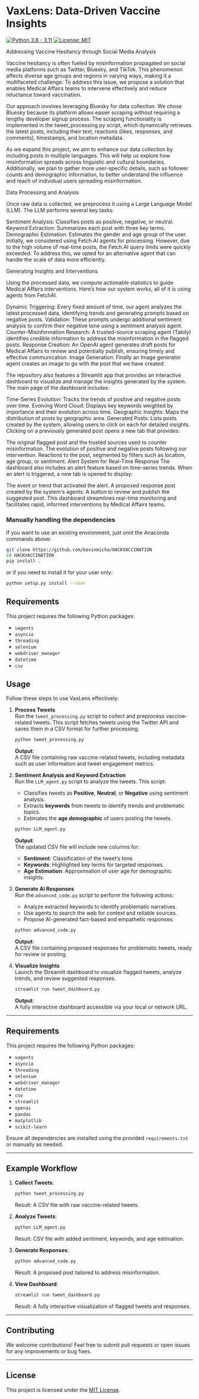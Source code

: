 # VaxLens: Data-Driven Vaccine Insights

[![Python 3.8 - 3.11](https://img.shields.io/badge/Python-3.8%20--%203.11-blue)](https://www.python.org/downloads/release/python-3113/)
[![License: MIT](https://img.shields.io/badge/license-MIT-green)](https://opensource.org/license/mit/)

Addressing Vaccine Hesitancy through Social Media Analysis

Vaccine hesitancy is often fueled by misinformation propagated on social media platforms such as Twitter, Bluesky, and TikTok. This phenomenon affects diverse age groups and regions in varying ways, making it a multifaceted challenge. To address this issue, we propose a solution that enables Medical Affairs teams to intervene effectively and reduce reluctance toward vaccination.

Our approach involves leveraging Bluesky for data collection. We chose Bluesky because its platform allows easier scraping without requiring a lengthy developer signup process. The scraping functionality is implemented in the tweet_processing.py script, which dynamically retrieves the latest posts, including their text, reactions (likes, responses, and comments), timestamps, and location metadata.

As we expand this project, we aim to enhance our data collection by including posts in multiple languages. This will help us explore how misinformation spreads across linguistic and cultural boundaries. Additionally, we plan to gather more user-specific details, such as follower counts and demographic information, to better understand the influence and reach of individual users spreading misinformation.

Data Processing and Analysis

Once raw data is collected, we preprocess it using a Large Language Model (LLM). The LLM performs several key tasks:

Sentiment Analysis: Classifies posts as positive, negative, or neutral.
Keyword Extraction: Summarizes each post with three key terms.
Demographic Estimation: Estimates the gender and age group of the user.
Initially, we considered using Fetch.AI agents for processing. However, due to the high volume of real-time posts, the Fetch.AI query limits were quickly exceeded. To address this, we opted for an alternative agent that can handle the scale of data more efficiently.

Generating Insights and Interventions

Using the processed data, we compute actionable statistics to guide Medical Affairs interventions. Here’s how our system works, all of it is using agents from FetchAI.

Dynamic Triggering: Every fixed amount of time, our agent analyzes the latest processed data, identifying trends and generating prompts based on negative posts.
Validation: These prompts undergo additional sentiment analysis to confirm their negative tone using a sentiment analysis agent.
Counter-Misinformation Research: A trusted-source scraping agent (Tabily) identifies credible information to address the misinformation in the flagged posts.
Response Creation: An OpenAI agent generates draft posts for Medical Affairs to review and potentially publish, ensuring timely and effective communication.
Image Generation: Finally an Image generator agent creates an image to go with the post that we have created.

The repository also features a Streamlit app that provides an interactive dashboard to visualize and manage the insights generated by the system. The main page of the dashboard includes:

Time-Series Evolution: Tracks the trends of positive and negative posts over time.
Evolving Word Cloud: Displays key keywords weighted by importance and their evolution across time.
Geographic Insights: Maps the distribution of posts by geographic area.
Generated Posts: Lists posts created by the system, allowing users to click on each for detailed insights.
Clicking on a previously generated post opens a new tab that provides:

The original flagged post and the trusted sources used to counter misinformation.
The evolution of positive and negative posts following our intervention.
Reactions to the post, segmented by filters such as location, age group, or sentiment.
Alert System for Real-Time Response
The dashboard also includes an alert feature based on time-series trends. When an alert is triggered, a new tab is opened to display:

The event or trend that activated the alert.
A proposed response post created by the system's agents.
A button to review and publish the suggested post.
This dashboard streamlines real-time monitoring and facilitates rapid, informed interventions by Medical Affairs teams.

### Manually handling the dependencies
If you want to use an existing environment, just omit the Anaconda commands above:
```bash
git clone https://github.com/kevinmicha/HACKVACCINATION
cd HACKVACCINATION
pip install .
```

or if you need to install it for your user only: 
```bash
python setup.py install --user 
```

## Requirements 

This project requires the following Python packages: 
* `uagents`
* `asyncio`
* `threading`
* `selenium`
* `webdriver_manager`
* `datetime`
* `csv`


## **Usage**

Follow these steps to use VaxLens effectively:

1. **Process Tweets**  
   Run the `tweet_processing.py` script to collect and preprocess vaccine-related tweets. This script fetches tweets using the Twitter API and saves them in a CSV format for further processing.

   ```bash
   python tweet_processing.py
   ```

   **Output**:  
   A CSV file containing raw vaccine-related tweets, including metadata such as user information and tweet engagement metrics.

2. **Sentiment Analysis and Keyword Extraction**  
   Run the `LLM_agent.py` script to analyze the tweets. This script:
   - Classifies tweets as **Positive**, **Neutral**, or **Negative** using sentiment analysis.
   - Extracts **keywords** from tweets to identify trends and problematic topics.
   - Estimates the **age demographic** of users posting the tweets.

   ```bash
   python LLM_agent.py
   ```

   **Output**:  
   The updated CSV file will include new columns for:
   - **Sentiment**: Classification of the tweet’s tone.
   - **Keywords**: Highlighted key terms for targeted responses.
   - **Age Estimation**: Approximation of user age for demographic insights.

3. **Generate AI Responses**  
   Run the `advanced_code.py` script to perform the following actions:
   - Analyze extracted keywords to identify problematic narratives.
   - Use agents to search the web for context and reliable sources.
   - Propose AI-generated fact-based and empathetic responses.

   ```bash
   python advanced_code.py
   ```

   **Output**:  
   A CSV file containing proposed responses for problematic tweets, ready for review or posting.

4. **Visualize Insights**  
   Launch the Streamlit dashboard to visualize flagged tweets, analyze trends, and review suggested responses.

   ```bash
   streamlit run tweet_dashboard.py
   ```

   **Output**:  
   A fully interactive dashboard accessible via your local or network URL.

---

## **Requirements**

This project requires the following Python packages:
* `uagents`
* `asyncio`
* `threading`
* `selenium`
* `webdriver_manager`
* `datetime`
* `csv`
* `streamlit`
* `openai`
* `pandas`
* `matplotlib`
* `scikit-learn`

Ensure all dependencies are installed using the provided `requirements.txt` or manually as needed.

---

## **Example Workflow**

1. **Collect Tweets**: 
   ```bash
   python tweet_processing.py
   ```
   Result: A CSV file with raw vaccine-related tweets.

2. **Analyze Tweets**: 
   ```bash
   python LLM_agent.py
   ```
   Result: CSV file with added sentiment, keywords, and age estimation.

3. **Generate Responses**: 
   ```bash
   python advanced_code.py
   ```
   Result: A proposed post tailored to address misinformation.

4. **View Dashboard**:
   ```bash
   streamlit run tweet_dashboard.py
   ```
   Result: A fully interactive visualization of flagged tweets and responses.

---

## **Contributing**

We welcome contributions! Feel free to submit pull requests or open issues for any improvements or bug fixes.

---

## **License**

This project is licensed under the [MIT License](https://opensource.org/license/mit/).
